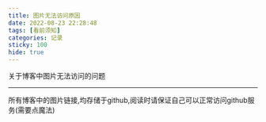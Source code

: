 ```yaml
---
title: 图片无法访问原因
date: 2022-08-23 22:28:48
tags: [看前须知]
categories: 记录
sticky: 100
hide: true
---
```

关于博客中图片无法访问的问题
<!--more-->
---
所有博客中的图片链接,均存储于github,阅读时请保证自己可以正常访问github服务(需要点魔法)
